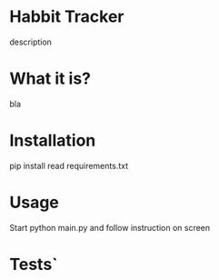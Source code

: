 # Habbit Tracker

description

# What it is?

bla

# Installation

pip install read requirements.txt

# Usage

Start
python main.py
and follow instruction on screen

# Tests`
